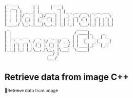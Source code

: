     _____        _ 	  ____
    |  __ \      | |	 |  __|
    | |  | | __ _| |_  __ _  | |_ _ __ ___  _ __ ___
    | |  | |/ _` |  _|/ _` | |  _| '__/ _ \| '_ ` _ \
    | |__| | (_| | |_  (_| | | | | | | (_) | | | | | |
    |_____/ \__,_|___|\__,_| |_| |_|  \___/|_| |_| |_|
     _                               _____
    | |                             / ____|_     _
    | |_ __ ___   __ _  __ _  ___  | |   _| |_ _| |_
    | | '_ ` _ \ / _` |/ _` |/ _ \ | |  |_   _|_   _|
    | | | | | | | (_| | (_| |  __/ | |____|_|   |_|
    |_|_| |_| |_|\__,_|\__, |\___|  \_____|
                        __/ |
                       |___/
# Retrieve data from image C++
:memo:Retrieve data from image
